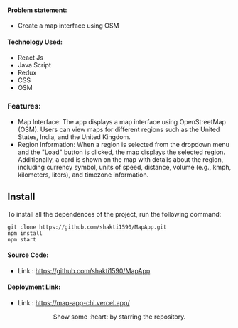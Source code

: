 #### Problem statement:
 - Create a map interface using OSM

#### Technology Used:
 - React Js
 - Java Script
 - Redux
 - CSS
 - OSM

### Features:
 - Map Interface: The app displays a map interface using OpenStreetMap (OSM). Users can view maps for different regions such as the United States, India, and the 
                  United Kingdom.
 - Region Information: When a region is selected from the dropdown menu and the "Load" button is clicked, the map displays the selected region. Additionally, a 
                       card is shown on the map with details about the region, including currency symbol, units of speed, distance, volume (e.g., kmph, kilometers, 
                       liters), and timezone information.

 ## Install

To install all the dependences of the project, run the following command:

    git clone https://github.com/shakti1590/MapApp.git
    npm install
    npm start


#### Source Code:
 - Link : https://github.com/shakti1590/MapApp


#### Deployment Link:
 - Link : https://map-app-chi.vercel.app/


<p align="center">
  Show some :heart: by starring the repository.
</p>
